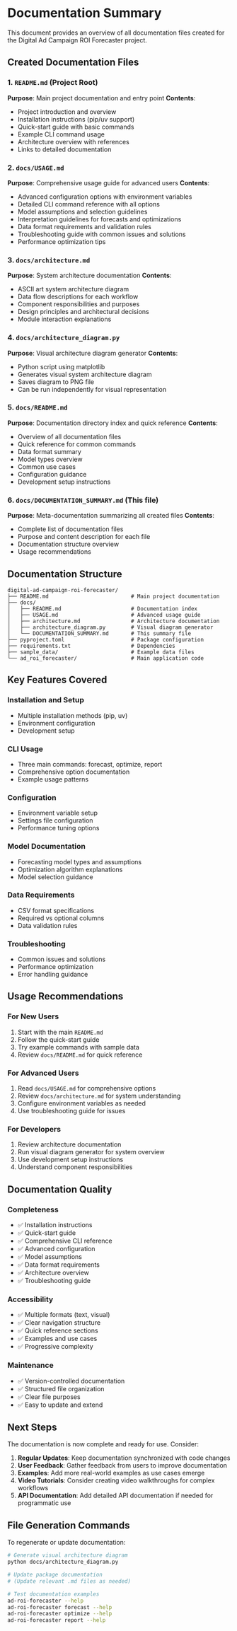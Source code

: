 # Documentation Summary

This document provides an overview of all documentation files created for the Digital Ad Campaign ROI Forecaster project.

## Created Documentation Files

### 1. `README.md` (Project Root)
**Purpose**: Main project documentation and entry point
**Contents**:
- Project introduction and overview
- Installation instructions (pip/uv support)
- Quick-start guide with basic commands
- Example CLI command usage
- Architecture overview with references
- Links to detailed documentation

### 2. `docs/USAGE.md`
**Purpose**: Comprehensive usage guide for advanced users
**Contents**:
- Advanced configuration options with environment variables
- Detailed CLI command reference with all options
- Model assumptions and selection guidelines
- Interpretation guidelines for forecasts and optimizations
- Data format requirements and validation rules
- Troubleshooting guide with common issues and solutions
- Performance optimization tips

### 3. `docs/architecture.md`
**Purpose**: System architecture documentation
**Contents**:
- ASCII art system architecture diagram
- Data flow descriptions for each workflow
- Component responsibilities and purposes
- Design principles and architectural decisions
- Module interaction explanations

### 4. `docs/architecture_diagram.py`
**Purpose**: Visual architecture diagram generator
**Contents**:
- Python script using matplotlib
- Generates visual system architecture diagram
- Saves diagram to PNG file
- Can be run independently for visual representation

### 5. `docs/README.md`
**Purpose**: Documentation directory index and quick reference
**Contents**:
- Overview of all documentation files
- Quick reference for common commands
- Data format summary
- Model types overview
- Common use cases
- Configuration guidance
- Development setup instructions

### 6. `docs/DOCUMENTATION_SUMMARY.md` (This file)
**Purpose**: Meta-documentation summarizing all created files
**Contents**:
- Complete list of documentation files
- Purpose and content description for each file
- Documentation structure overview
- Usage recommendations

## Documentation Structure

```
digital-ad-campaign-roi-forecaster/
├── README.md                          # Main project documentation
├── docs/
│   ├── README.md                      # Documentation index
│   ├── USAGE.md                       # Advanced usage guide
│   ├── architecture.md                # Architecture documentation
│   ├── architecture_diagram.py        # Visual diagram generator
│   └── DOCUMENTATION_SUMMARY.md       # This summary file
├── pyproject.toml                     # Package configuration
├── requirements.txt                   # Dependencies
├── sample_data/                       # Example data files
└── ad_roi_forecaster/                 # Main application code
```

## Key Features Covered

### Installation and Setup
- Multiple installation methods (pip, uv)
- Environment configuration
- Development setup

### CLI Usage
- Three main commands: forecast, optimize, report
- Comprehensive option documentation
- Example usage patterns

### Configuration
- Environment variable setup
- Settings file configuration
- Performance tuning options

### Model Documentation
- Forecasting model types and assumptions
- Optimization algorithm explanations
- Model selection guidance

### Data Requirements
- CSV format specifications
- Required vs optional columns
- Data validation rules

### Troubleshooting
- Common issues and solutions
- Performance optimization
- Error handling guidance

## Usage Recommendations

### For New Users
1. Start with the main `README.md`
2. Follow the quick-start guide
3. Try example commands with sample data
4. Review `docs/README.md` for quick reference

### For Advanced Users
1. Read `docs/USAGE.md` for comprehensive options
2. Review `docs/architecture.md` for system understanding
3. Configure environment variables as needed
4. Use troubleshooting guide for issues

### For Developers
1. Review architecture documentation
2. Run visual diagram generator for system overview
3. Use development setup instructions
4. Understand component responsibilities

## Documentation Quality

### Completeness
- ✅ Installation instructions
- ✅ Quick-start guide
- ✅ Comprehensive CLI reference
- ✅ Advanced configuration
- ✅ Model assumptions
- ✅ Data format requirements
- ✅ Architecture overview
- ✅ Troubleshooting guide

### Accessibility
- ✅ Multiple formats (text, visual)
- ✅ Clear navigation structure
- ✅ Quick reference sections
- ✅ Examples and use cases
- ✅ Progressive complexity

### Maintenance
- ✅ Version-controlled documentation
- ✅ Structured file organization
- ✅ Clear file purposes
- ✅ Easy to update and extend

## Next Steps

The documentation is now complete and ready for use. Consider:

1. **Regular Updates**: Keep documentation synchronized with code changes
2. **User Feedback**: Gather feedback from users to improve documentation
3. **Examples**: Add more real-world examples as use cases emerge
4. **Video Tutorials**: Consider creating video walkthroughs for complex workflows
5. **API Documentation**: Add detailed API documentation if needed for programmatic use

## File Generation Commands

To regenerate or update documentation:

```bash
# Generate visual architecture diagram
python docs/architecture_diagram.py

# Update package documentation
# (Update relevant .md files as needed)

# Test documentation examples
ad-roi-forecaster --help
ad-roi-forecaster forecast --help
ad-roi-forecaster optimize --help
ad-roi-forecaster report --help
```
